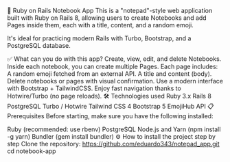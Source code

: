 📒 Ruby on Rails Notebook App
This is a "notepad"-style web application built with Ruby on Rails 8, allowing users to create Notebooks and add Pages inside them, each with a title, content, and a random emoji.

It's ideal for practicing modern Rails with Turbo, Bootstrap, and a PostgreSQL database.

✅ What can you do with this app?
Create, view, edit, and delete Notebooks.
Inside each notebook, you can create multiple Pages.
Each page includes:
A random emoji fetched from an external API.
A title and content (body).
Delete notebooks or pages with visual confirmation.
Use a modern interface with Bootstrap + TailwindCSS.
Enjoy fast navigation thanks to Hotwire/Turbo (no page reloads).
🛠️ Technologies used
Ruby 3.x
Rails 8
PostgreSQL
Turbo / Hotwire
Tailwind CSS 4
Bootstrap 5
EmojiHub API
📋 Prerequisites
Before starting, make sure you have the following installed:

Ruby (recommended: use rbenv)
PostgreSQL
Node.js and Yarn (npm install -g yarn)
Bundler (gem install bundler)
⚙️ How to install the project step by step
Clone the repository:
https://github.com/eduardo343/notepad_app.git
cd notebook-app
